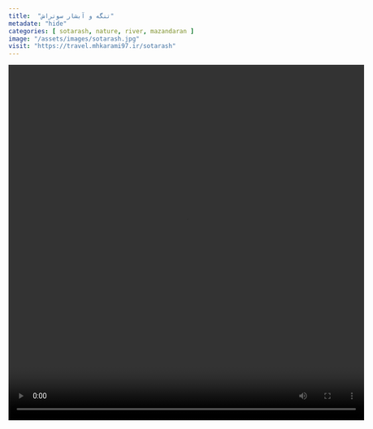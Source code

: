 ```yaml
---
title:  "تنگه و آبشار سوتراش"
metadate: "hide"
categories: [ sotarash, nature, river, mazandaran ]
image: "/assets/images/sotarash.jpg"
visit: "https://travel.mhkarami97.ir/sotarash"
---
```


<p align="center">
<video width="700" height="700" controls>
  <source src="/assets/vidoes/sotarash.mp4" type="video/mp4">
</video>
</p>
